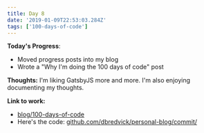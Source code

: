 ```yaml
---
title: Day 8
date: '2019-01-09T22:53:03.284Z'
tags: ['100-days-of-code']
---
```


**Today's Progress**:

- Moved progress posts into my blog
- Wrote a "Why I'm doing the 100 days of code" post

**Thoughts:**
I'm liking GatsbyJS more and more. I'm also enjoying documenting my thoughts.

**Link to work:**

- [blog/100-days-of-code](http://personalblog-20190106221204-hostingbucket.s3-website-us-east-1.amazonaws.com/100-days-of-code/)
- Here's the code: [github.com/dbredvick/personal-blog/commit/](https://github.com/dbredvick/100-days-of-code/commit/50cb0bf8b3ea0331c01a482f4ed9f00bea5ddd67)
